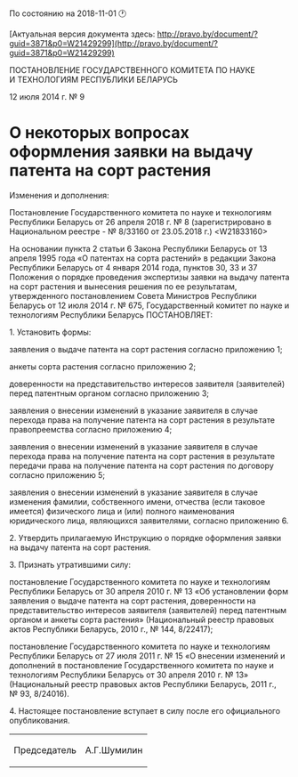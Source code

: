 По состоянию на 2018-11-01 &#x1F550;

[Актуальная версия документа здесь: http://pravo.by/document/?guid=3871&p0=W21429299](http://pravo.by/document/?guid=3871&p0=W21429299)

<p>ПОСТАНОВЛЕНИЕ ГОСУДАРСТВЕННОГО КОМИТЕТА ПО НАУКЕ И ТЕХНОЛОГИЯМ РЕСПУБЛИКИ БЕЛАРУСЬ</p>
<p>12 июля 2014 г. № 9</p>
<h1>О некоторых вопросах оформления заявки на выдачу патента на сорт растения</h1>
<p>Изменения и дополнения:</p>
<p>Постановление Государственного комитета по науке и технологиям Республики Беларусь от 26 апреля 2018 г. № 8 (зарегистрировано в Национальном реестре - № 8/33160 от 23.05.2018 г.) &lt;W21833160&gt;</p>
<p></p>
<p>На основании пункта 2 статьи 6 Закона Республики Беларусь от 13 апреля 1995 года «О патентах на сорта растений» в редакции Закона Республики Беларусь от 4 января 2014 года, пунктов 30, 33 и 37 Положения о порядке проведения экспертизы заявки на выдачу патента на сорт растения и вынесения решения по ее результатам, утвержденного постановлением Совета Министров Республики Беларусь от 12 июля 2014 г. № 675, Государственный комитет по науке и технологиям Республики Беларусь ПОСТАНОВЛЯЕТ:</p>
<p>1. Установить формы:</p>
<p>заявления о выдаче патента на сорт растения согласно приложению 1;</p>
<p>анкеты сорта растения согласно приложению 2;</p>
<p>доверенности на представительство интересов заявителя (заявителей) перед патентным органом согласно приложению 3;</p>
<p>заявления о внесении изменений в указание заявителя в случае перехода права на получение патента на сорт растения в результате правопреемства согласно приложению 4;</p>
<p>заявления о внесении изменений в указание заявителя в случае перехода права на получение патента на сорт растения в результате передачи права на получение патента на сорт растения по договору согласно приложению 5;</p>
<p>заявления о внесении изменений в указание заявителя в случае изменения фамилии, собственного имени, отчества (если таковое имеется) физического лица и (или) полного наименования юридического лица, являющихся заявителями, согласно приложению 6.</p>
<p>2. Утвердить прилагаемую Инструкцию о порядке оформления заявки на выдачу патента на сорт растения.</p>
<p>3. Признать утратившими силу:</p>
<p>постановление Государственного комитета по науке и технологиям Республики Беларусь от 30 апреля 2010 г. № 13 «Об установлении форм заявления о выдаче патента на сорт растения, доверенности на представительство интересов заявителя (заявителей) перед патентным органом и анкеты сорта растения» (Национальный реестр правовых актов Республики Беларусь, 2010 г., № 144, 8/22417);</p>
<p>постановление Государственного комитета по науке и технологиям Республики Беларусь от 27 июля 2011 г. № 15 «О внесении изменений и дополнений в постановление Государственного комитета по науке и технологиям Республики Беларусь от 30 апреля 2010 г. № 13» (Национальный реестр правовых актов Республики Беларусь, 2011 г., № 93, 8/24016).</p>
<p>4. Настоящее постановление вступает в силу после его официального опубликования.</p>
<p></p>
<table><tr>
<td><p>Председатель</p></td>
<td><p>А.Г.Шумилин</p></td>
</tr></table>
<p></p>